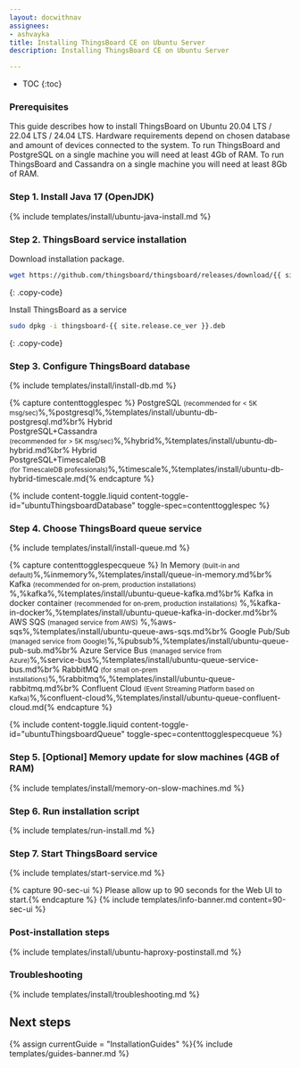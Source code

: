 ```yaml
---
layout: docwithnav
assignees:
- ashvayka
title: Installing ThingsBoard CE on Ubuntu Server
description: Installing ThingsBoard CE on Ubuntu Server

---
```


* TOC
{:toc}

### Prerequisites

This guide describes how to install ThingsBoard on Ubuntu 20.04 LTS / 22.04 LTS / 24.04 LTS.
Hardware requirements depend on chosen database and amount of devices connected to the system. 
To run ThingsBoard and PostgreSQL on a single machine you will need at least 4Gb of RAM.
To run ThingsBoard and Cassandra on a single machine you will need at least 8Gb of RAM.

### Step 1. Install Java 17 (OpenJDK) 

{% include templates/install/ubuntu-java-install.md %}

### Step 2. ThingsBoard service installation

Download installation package.

```bash
wget https://github.com/thingsboard/thingsboard/releases/download/{{ site.release.ce_tag }}/thingsboard-{{ site.release.ce_ver }}.deb
```
{: .copy-code}

Install ThingsBoard as a service

```bash
sudo dpkg -i thingsboard-{{ site.release.ce_ver }}.deb
```
{: .copy-code}

### Step 3. Configure ThingsBoard database

{% include templates/install/install-db.md %}

{% capture contenttogglespec %}
PostgreSQL <small>(recommended for < 5K msg/sec)</small>%,%postgresql%,%templates/install/ubuntu-db-postgresql.md%br%
Hybrid <br>PostgreSQL+Cassandra<br><small>(recommended for > 5K msg/sec)</small>%,%hybrid%,%templates/install/ubuntu-db-hybrid.md%br%
Hybrid <br>PostgreSQL+TimescaleDB<br><small>(for TimescaleDB professionals)</small>%,%timescale%,%templates/install/ubuntu-db-hybrid-timescale.md{% endcapture %}

{% include content-toggle.liquid content-toggle-id="ubuntuThingsboardDatabase" toggle-spec=contenttogglespec %} 

### Step 4. Choose ThingsBoard queue service

{% include templates/install/install-queue.md %}

{% capture contenttogglespecqueue %}
In Memory <small>(built-in and default)</small>%,%inmemory%,%templates/install/queue-in-memory.md%br%
Kafka <small>(recommended for on-prem, production installations)</small> %,%kafka%,%templates/install/ubuntu-queue-kafka.md%br%
Kafka in docker container <small>(recommended for on-prem, production installations)</small> %,%kafka-in-docker%,%templates/install/ubuntu-queue-kafka-in-docker.md%br%
AWS SQS <small>(managed service from AWS)</small> %,%aws-sqs%,%templates/install/ubuntu-queue-aws-sqs.md%br%
Google Pub/Sub <small>(managed service from Google)</small>%,%pubsub%,%templates/install/ubuntu-queue-pub-sub.md%br%
Azure Service Bus <small>(managed service from Azure)</small>%,%service-bus%,%templates/install/ubuntu-queue-service-bus.md%br%
RabbitMQ <small>(for small on-prem installations)</small>%,%rabbitmq%,%templates/install/ubuntu-queue-rabbitmq.md%br%
Confluent Cloud <small>(Event Streaming Platform based on Kafka)</small>%,%confluent-cloud%,%templates/install/ubuntu-queue-confluent-cloud.md{% endcapture %}

{% include content-toggle.liquid content-toggle-id="ubuntuThingsboardQueue" toggle-spec=contenttogglespecqueue %} 

### Step 5. [Optional] Memory update for slow machines (4GB of RAM) 

{% include templates/install/memory-on-slow-machines.md %} 

### Step 6. Run installation script
{% include templates/run-install.md %} 


### Step 7. Start ThingsBoard service

{% include templates/start-service.md %}

{% capture 90-sec-ui %}
Please allow up to 90 seconds for the Web UI to start.{% endcapture %}
{% include templates/info-banner.md content=90-sec-ui %}

### Post-installation steps

{% include templates/install/ubuntu-haproxy-postinstall.md %}

### Troubleshooting

{% include templates/install/troubleshooting.md %}

## Next steps

{% assign currentGuide = "InstallationGuides" %}{% include templates/guides-banner.md %}
